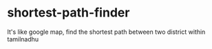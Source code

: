 # shortest-path-finder
It's like google map, find the shortest path between two district within tamilnadhu
